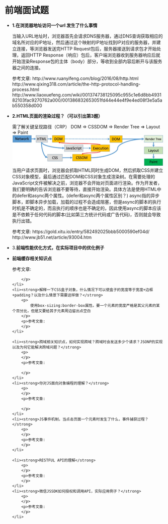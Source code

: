 <h1>前端面试题</h1>

<ul>
	<li><strong>1.在浏览器地址访问一个url 发生了什么事情</strong>
		<p>当输入URL地址时，浏览器首先会请求DNS服务器，通过DNS查询获取相应的域名所对应的IP地址，然后通过这个映射的IP地址找到IP对应的服务器，并建立连接，等浏览器发送完HTTP Request包后，服务器接送到请求包才开始处理，返回HTTP Response（响应）包后，客户端浏览器收到服务器响应后就开始渲染Response包的主体（body）部分，等收到全部内容后断开与该服务器之间的连接。
		</p>
		<p>参考文章:
			http://www.ruanyifeng.com/blog/2016/08/http.html
			http://www.qixing318.com/article/the-http-protocol-handling-process.html
			http://www.liaoxuefeng.com/wiki/001374738125095c955c1e6d8bb493182103fac9270762a000/001386832653051fd44e44e4f9e4ed08f3e5a5ab550358d000
		</p>		
	</li>
	<li><strong>2.HTML页面的渲染过程？（可以引出第3题）</strong>
		<p>
			需了解关键呈现路径（CRP）
			DOM => CSSDOM => Render Tree => Layout => Paint
			<img src="/resource/img/CRP.jpg" alt="">			
			当用户请求页面时，浏览器会抓取HTML同时生成DOM，然后抓取CSS并建立CSS对象模型，最后通过匹配DOM和CSS对象生成渲染树。在需要处理的JavaScript文件被解决之前，浏览器不会开始对页面进行渲染。作为开发者，我们要明确的告诉浏览器不要等待，直接开始渲染。具体方法是使用HTML中的defer和async两个属性。(defer和async两个属性区别？)
			async指的异步脚本，即脚本异步加载，加载的过程不会造成阻塞，但是async的脚本的执行时机是不确定的，而且执行的顺序也是不确定的，因此使用async的脚本应该是不依赖于任何代码的脚本(比如第三方统计代码或广告代码)，否则就会导致执行出错。          
		</p>
		<p>参考文章:
			https://gold.xitu.io/entry/582492025bbb5000590ef04d/		
			http://www.jb51.net/article/93004.htm   
		</p>		
	</li>
	<li>3.<strong>前端性能优化方式，在实际项目中的优化例子</strong>
		<p>
		</p>		
	</li>
	<li><strong>前端缓存相关知识点</strong>
		<p>
		</p>
		<p>参考文章:

		</p>		
	</li>
	<li><strong>解释一下CSS盒子对象，什么情况下可以使盒子的宽度等于宽度+边框+padding？以及什么情景下需要这样做？</strong>
		<p>
			使用box-sizing:border-box属性。要一个元素的宽度严格是其父元素的某个百分比，但是又要给其子元素周边留出点空白
		</p>
		<p>参考文章:
		</p>	
	</li>
	
	<li><strong>跨域相关知识点，如何实现跨域？跨域时会发送多少个请求？JSONP的实现以及为何它能解决跨域问题？</strong>
		<p>
		</p>
		<p>参考文章:

		</p>		
	</li>
	<li><strong>你对JS面向对象编程的理解？</strong>
		<p>
		</p>
		<p>参考文章:

		</p>		
	</li>
	<li><strong>JS事件机制，当点击页面一个元素时发生了什么，事件捕获过程？</strong>
		<p>
		</p>
		<p>参考文章:
		</p>		
	</li>
	
	<li><strong>RESTFUL API的理解</strong>
		<p>
		</p>
		<p>参考文章:
		</p>		
	</li>
	<li><strong>微信JSSDK如何授权和调用API，实际应用例子？</strong>
		<p>
		</p>
		<p>参考文章:
		</p>		
	</li>
</ul>